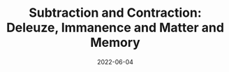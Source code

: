---
title: "Subtraction and Contraction: Deleuze, Immanence and Matter and Memory"
date: 2022-06-04
external_url: "\\files\\Subtraction_and_Contraction.pdf"
category: translation
---